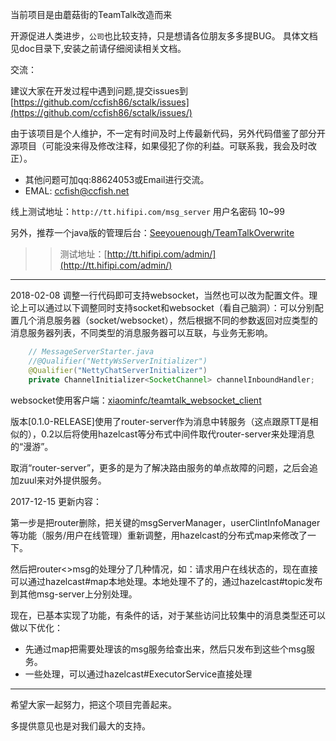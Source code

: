 当前项目是由蘑菇街的TeamTalk改造而来

开源促进人类进步，`公司`也比较支持，只是想请各位朋友多多提BUG。
具体文档见doc目录下,安装之前请仔细阅读相关文档。

交流：

建议大家在开发过程中遇到问题,提交issues到[https://github.com/ccfish86/sctalk/issues](https://github.com/ccfish86/sctalk/issues/)

由于该项目是个人维护，不一定有时间及时上传最新代码，另外代码借鉴了部分开源项目（可能没来得及修改注释，如果侵犯了你的利益。可联系我，我会及时改正）。

* 其他问题可加qq:88624053或Email进行交流。
* EMAL: ccfish@ccfish.net

线上测试地址：`http://tt.hifipi.com/msg_server` 用户名密码 10~99

另外，推荐一个java版的管理后台：[Seeyouenough/TeamTalkOverwrite](https://github.com/Seeyouenough/TeamTalkOverwrite)
>> 测试地址：[http://tt.hifipi.com/admin/](http://tt.hifipi.com/admin/)

---

2018-02-08 调整一行代码即可支持websocket，当然也可以改为配置文件。理论上可以通过以下调整同时支持socket和websocket（看自己脑洞）：可以分别配置几个消息服务器（socket/websocket），然后根据不同的参数返回对应类型的消息服务器列表，不同类型的消息服务器可以互联，与业务无影响。
```java
    // MessageServerStarter.java
    //@Qualifier("NettyWsServerInitializer")
    @Qualifier("NettyChatServerInitializer")
    private ChannelInitializer<SocketChannel> channelInboundHandler;
```
websocket使用客户端：[xiaominfc/teamtalk_websocket_client](https://github.com/xiaominfc/teamtalk_websocket_client)

版本[0.1.0-RELEASE]使用了router-server作为消息中转服务（这点跟原TT是相似的），0.2以后将使用hazelcast等分布式中间件取代router-server来处理消息的“漫游”。

取消“router-server”，更多的是为了解决路由服务的单点故障的问题，之后会追加zuul来对外提供服务。

2017-12-15 更新内容：

第一步是把router删除，把关键的msgServerManager，userClintInfoManager等功能（服务/用户在线管理）重新调整，用hazelcast的分布式map来修改了一下。

然后把router<>msg的处理分了几种情况，如：请求用户在线状态的，现在直接可以通过hazelcast#map本地处理。本地处理不了的，通过hazelcast#topic发布到其他msg-server上分别处理。

现在，已基本实现了功能，有条件的话，对于某些访问比较集中的消息类型还可以做以下优化：

 - 先通过map把需要处理该的msg服务给查出来，然后只发布到这些个msg服务。
 - 一些处理，可以通过hazelcast#ExecutorService直接处理

---

希望大家一起努力，把这个项目完善起来。

多提供意见也是对我们最大的支持。